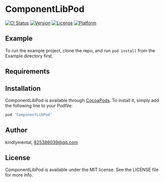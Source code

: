 # ComponentLibPod

[![CI Status](https://img.shields.io/travis/kindlymental/ComponentLibPod.svg?style=flat)](https://travis-ci.org/kindlymental/ComponentLibPod)
[![Version](https://img.shields.io/cocoapods/v/ComponentLibPod.svg?style=flat)](https://cocoapods.org/pods/ComponentLibPod)
[![License](https://img.shields.io/cocoapods/l/ComponentLibPod.svg?style=flat)](https://cocoapods.org/pods/ComponentLibPod)
[![Platform](https://img.shields.io/cocoapods/p/ComponentLibPod.svg?style=flat)](https://cocoapods.org/pods/ComponentLibPod)

## Example

To run the example project, clone the repo, and run `pod install` from the Example directory first.

## Requirements

## Installation

ComponentLibPod is available through [CocoaPods](https://cocoapods.org). To install
it, simply add the following line to your Podfile:

```ruby
pod 'ComponentLibPod'
```

## Author

kindlymental, 825386039@qq.com

## License

ComponentLibPod is available under the MIT license. See the LICENSE file for more info.
